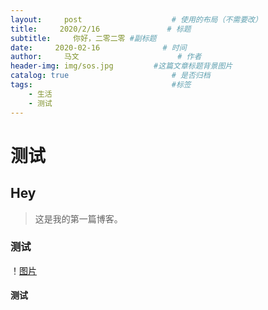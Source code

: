 ```yaml
---
layout:     post                    # 使用的布局（不需要改）
title:     2020/2/16               # 标题 
subtitle:     你好，二零二零 #副标题
date:     2020-02-16              # 时间
author:     马文                      # 作者
header-img: img/sos.jpg         #这篇文章标题背景图片
catalog: true                       # 是否归档
tags:                               #标签
    - 生活
    - 测试
---
```


# 测试
## Hey
>这是我的第一篇博客。

### 测试
！[图片](img/sos.jpg)
#### 测试



